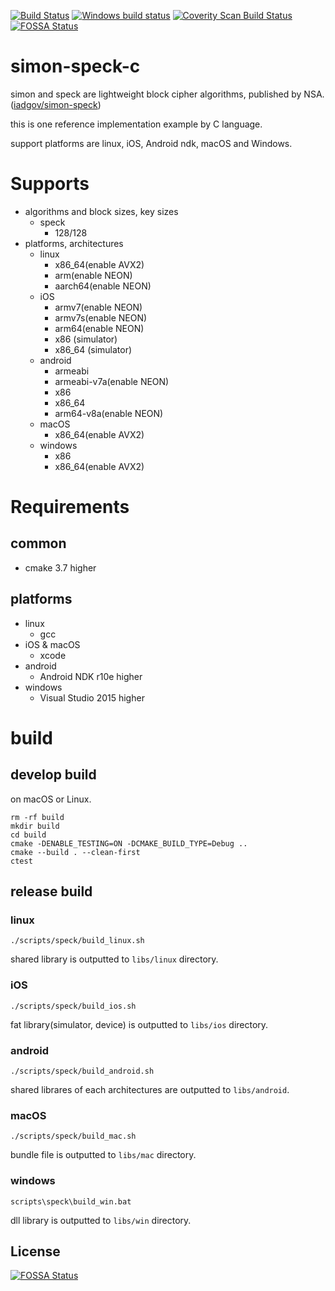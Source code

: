 [![Build Status](https://travis-ci.org/Naruto/simon-speck-c.svg?branch=develop)](https://travis-ci.org/Naruto/simon-speck-c?branch=develop)
[![Windows build status](https://ci.appveyor.com/api/projects/status/niji0dd7q1euolvk?svg=true)](https://ci.appveyor.com/project/Naruto/simon-speck)
[![Coverity Scan Build Status](https://scan.coverity.com/projects/10443/badge.svg)](https://scan.coverity.com/projects/10443)
[![FOSSA Status](https://app.fossa.io/api/projects/git%2Bhttps%3A%2F%2Fgithub.com%2FNaruto%2Fsimon-speck-c.svg?type=shield)](https://app.fossa.io/projects/git%2Bhttps%3A%2F%2Fgithub.com%2FNaruto%2Fsimon-speck-c?ref=badge_shield)

# simon-speck-c
simon and speck are lightweight block cipher algorithms, published by NSA.([iadgov/simon-speck](https://github.com/iadgov/simon-speck))

this is one reference implementation example by C language.

support platforms are linux, iOS, Android ndk, macOS and Windows.

# Supports

- algorithms and block sizes, key sizes
    - speck
        - 128/128
- platforms, architectures
    - linux
        - x86_64(enable AVX2)
        - arm(enable NEON)
        - aarch64(enable NEON)
    - iOS
        - armv7(enable NEON)
        - armv7s(enable NEON)
        - arm64(enable NEON)
        - x86 (simulator)
        - x86_64 (simulator)
    - android
        - armeabi
        - armeabi-v7a(enable NEON)
        - x86
        - x86_64
        - arm64-v8a(enable NEON)
    - macOS
        - x86_64(enable AVX2)
    - windows
        - x86
        - x86_64(enable AVX2)

# Requirements
## common

- cmake 3.7 higher

## platforms

- linux
    - gcc
- iOS & macOS
    - xcode
- android
    - Android NDK r10e higher
- windows
    - Visual Studio 2015 higher

# build
## develop build

on macOS or Linux.

```
rm -rf build
mkdir build
cd build
cmake -DENABLE_TESTING=ON -DCMAKE_BUILD_TYPE=Debug ..
cmake --build . --clean-first
ctest
```

## release build
### linux

```
./scripts/speck/build_linux.sh
```

shared library is outputted to `libs/linux` directory.

### iOS

```
./scripts/speck/build_ios.sh
```

fat library(simulator, device) is outputted to `libs/ios` directory.

### android

```
./scripts/speck/build_android.sh
```

shared librares of each architectures are outputted to `libs/android`.

### macOS

```
./scripts/speck/build_mac.sh
```

bundle file is outputted to `libs/mac` directory.

### windows

```
scripts\speck\build_win.bat
```

dll library is outputted to `libs/win` directory.



## License
[![FOSSA Status](https://app.fossa.io/api/projects/git%2Bhttps%3A%2F%2Fgithub.com%2FNaruto%2Fsimon-speck-c.svg?type=large)](https://app.fossa.io/projects/git%2Bhttps%3A%2F%2Fgithub.com%2FNaruto%2Fsimon-speck-c?ref=badge_large)
